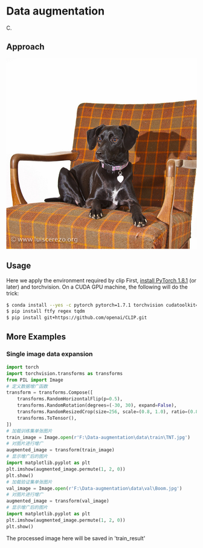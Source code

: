 # Data augmentation


C.

## Approach

![picture](picture.jpg)



## Usage

Here we apply the environment required by clip
First, [install PyTorch 1.8.1](https://pytorch.org/get-started/locally/) (or later) and torchvision. On a CUDA GPU machine, the following will do the trick:

```bash
$ conda install --yes -c pytorch pytorch=1.7.1 torchvision cudatoolkit=10.2
$ pip install ftfy regex tqdm
$ pip install git+https://github.com/openai/CLIP.git
```

## More Examples

### Single image data expansion



```python
import torch
import torchvision.transforms as transforms
from PIL import Image
# 定义数据增广函数
transform = transforms.Compose([
    transforms.RandomHorizontalFlip(p=0.5),
    transforms.RandomRotation(degrees=(-30, 30), expand=False),
    transforms.RandomResizedCrop(size=256, scale=(0.8, 1.0), ratio=(0.8, 1.2)),
    transforms.ToTensor(),
])
# 加载训练集单张图片
train_image = Image.open(r'F:\Data-augmentation\data\train\TNT.jpg')
# 对图片进行增广
augmented_image = transform(train_image)
# 显示增广后的图片
import matplotlib.pyplot as plt
plt.imshow(augmented_image.permute(1, 2, 0))
plt.show()
# 加载验证集单张图片
val_image = Image.open(r'F:\Data-augmentation\data\val\Boom.jpg')
# 对图片进行增广
augmented_image = transform(val_image)
# 显示增广后的图片
import matplotlib.pyplot as plt
plt.imshow(augmented_image.permute(1, 2, 0))
plt.show()
```

The processed image here will be saved in 'train_result'

